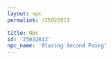 ```yaml
---
layout: npc
permalink: /25022813

title: Npc
id: '25022813'
npc_name: 'Blazing Second Poing'
---
```

